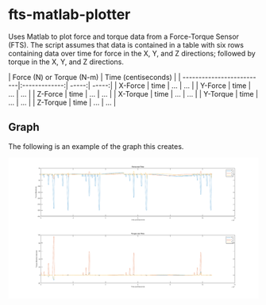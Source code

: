# fts-matlab-plotter

Uses Matlab to plot force and torque data from a Force-Torque Sensor (FTS). The script assumes that data is contained in a table with six rows containing data over time for force in the X, Y, and Z directions; followed by torque in the X, Y, and Z directions.

| Force (N) or Torque (N-m) | Time (centiseconds)  		    |
| --------------------------|:-------------:| -----:| -----:|
| X-Force       			| time     		| ...   | ...   |
| Y-Force       			| time     		| ...   | ...   |
| Z-Force       			| time     		| ...   | ...   |
| X-Torque      			| time     		| ...   | ...   |
| Y-Torque      			| time     		| ...   | ...   |
| Z-Torque      			| time     		| ...   | ...   |

## Graph

The following is an example of the graph this creates.

![graph](https://raw.githubusercontent.com/cgoecknerwald/fts-matlab-plotter/master/finished_graph.png)
